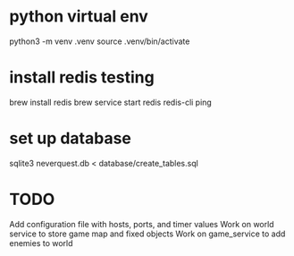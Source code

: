 # python virtual env
python3 -m venv .venv
source .venv/bin/activate

# install redis testing
brew install redis
brew service start redis 
redis-cli ping

# set up database
sqlite3 neverquest.db < database/create_tables.sql

# TODO
Add configuration file with hosts, ports, and timer values 
Work on world service to store game map and fixed objects
Work on game_service to add enemies to world 
